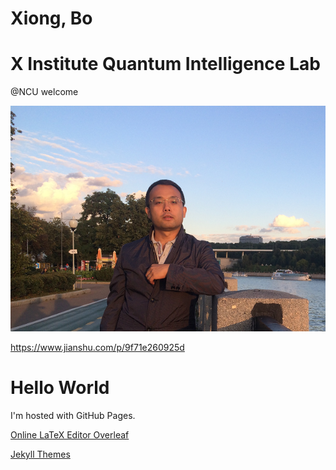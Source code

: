 # Xiong, Bo

# X Institute Quantum Intelligence Lab

@NCU
welcome

![My_Pic2](README.assets/My_Pic2.png)

<html>
<html>
<body>

https://www.jianshu.com/p/9f71e260925d

<h1>Hello World</h1>
<p>I'm hosted with GitHub Pages.</p>
<a href="https://www.overleaf.com?r=aef8cb5c&rm=d&rs=b">Online LaTeX Editor Overleaf</a>

<br>

<a href="https://jekyllthemes.org/page1/">Jekyll Themes</a>



</body>
</html>

